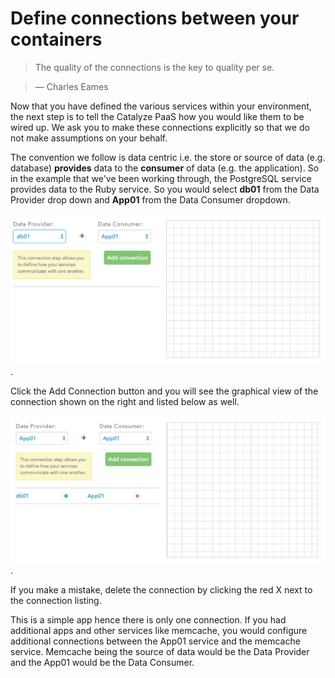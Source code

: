 # Define connections between your containers

> The quality of the connections is the key to quality per se.

> — Charles Eames

Now that you have defined the various services within your environment, the next step is to tell the Catalyze PaaS how you would like them to be wired up. We ask you to make these connections explicitly so that we do not make assumptions on your behalf.

The convention we follow is data centric i.e. the store or source of data (e.g. database) **provides** data to the **consumer** of data (e.g. the application). So in the example that we've been working through, the PostgreSQL service provides data to the Ruby service. So you would select **db01** from the Data Provider drop down and **App01** from the Data Consumer dropdown. 

![Consumer Provider connections 1](../pics/connections.1.png).

Click the Add Connection button and you will see the graphical view of the connection shown on the right and listed below as well.

![Consumer Provider connections 2](../pics/connections.2.png).

If you make a mistake, delete the connection by clicking the red X next to the connection listing.

This is a simple app hence there is only one connection. If you had additional apps and other services like memcache, you would configure additional connections between the App01 service and the memcache service. Memcache being the source of data would be the Data Provider and the App01 would be the Data Consumer.
